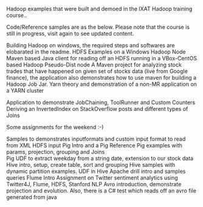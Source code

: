 Hadoop examples that were built and demoed in the IXAT Hadoop training course..

Code/Reference samples are as the below. Please note that the course is still in progress, visit again to see updated content.

Building Hadoop on windows, the required steps and softwares are elobarated in the readme.
HDFS Examples on a Windows Hadoop Node	
Maven based Java client for reading off an HDFS running in a VBox-CentOS based Hadoop Pseudo-Dist node
A Maven project for analyzing stock trades that have happened on given set of stocks data (live from Google finance), the application also demonstrates how to use maven for building a Hadoop Job Jar.
Yarn theory and demonstration of a non-MR application on a YARN cluster

Application to demonstrate JobChaining, ToolRunner and Custom Counters	
Deriving an InvertedIndex on StackOverflow posts and different types of Joins

Some assignments for the weekend :-)

Samples to demonstrates inputformats and custom input format to read from XML HDFS input
Pig Intro and a Pig Reference 
Pig examples with params, projection, grouping and Joins	
Pig UDF to extract weekday from a string date, extension to our stock data
Hive intro, setup, create table, sort and grouping
Hive samples with dynamic partition examples.
UDF in Hive	
Apache drill intro and samples queries
Flume Intro
Assignment on Twitter sentiment analytics using Twitter4J, Flume, HDFS, Stanford NLP
Avro introduction, demonstrate projection and evolution. Also, there is a C# test which reads off an avro file generated from java

